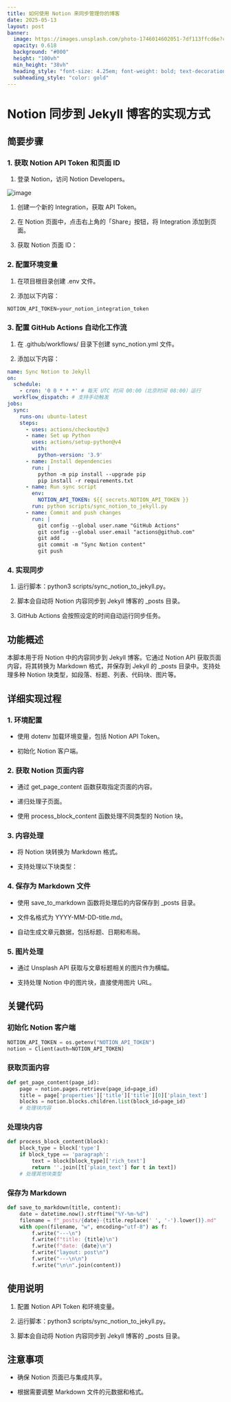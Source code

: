 ```yaml
---
title: 如何使用 Notion 来同步管理你的博客
date: 2025-05-13
layout: post
banner:
  image: https://images.unsplash.com/photo-1746014602051-7df113ffcd6e?crop=entropy&cs=tinysrgb&fit=max&fm=jpg&ixid=M3w2OTIwMzJ8MHwxfHJhbmRvbXx8fHx8fHx8fDE3NDcxNDAzMzF8&ixlib=rb-4.1.0&q=80&w=1080
  opacity: 0.618
  background: "#000"
  height: "100vh"
  min_height: "38vh"
  heading_style: "font-size: 4.25em; font-weight: bold; text-decoration: underline"
  subheading_style: "color: gold"
---
```


# Notion 同步到 Jekyll 博客的实现方式

## 简要步骤

### 1. 获取 Notion API Token 和页面 ID

1. 登录 Notion，访问 Notion Developers。

![image](https://prod-files-secure.s3.us-west-2.amazonaws.com/a7a0cc5a-89b9-4cda-8686-1fba0ca52f40/d19c1afe-dea5-4312-9333-786b0ba83054/image.png?X-Amz-Algorithm=AWS4-HMAC-SHA256&X-Amz-Content-Sha256=UNSIGNED-PAYLOAD&X-Amz-Credential=ASIAZI2LB4664AVLZZWB%2F20250513%2Fus-west-2%2Fs3%2Faws4_request&X-Amz-Date=20250513T124530Z&X-Amz-Expires=3600&X-Amz-Security-Token=IQoJb3JpZ2luX2VjEEUaCXVzLXdlc3QtMiJIMEYCIQCTF%2FH46MtZmgskQjVGUyedKrn88yTmJQRegkSiU%2BQPpQIhAKvX4FxKbfEFWK%2FUAv1nFM7Q%2Fh%2BkmYQWhQPQrxeKA1KtKogECO7%2F%2F%2F%2F%2F%2F%2F%2F%2F%2FwEQABoMNjM3NDIzMTgzODA1IgzN3F6qSFCLh4Jr5r4q3ANPI7J0wnxb%2Ftc1cUUfeE2Zz9eF2yAYm62sND6hfDmtXdE2xQMDM1NbATlxbXrwtxZwXG0q8jIvhnoIL9ss40JtAOvTyk%2FA%2F6taYeiCDCBA4d%2BgZV337XAsSnN2TZGcr%2FUncNUfKkuAYo%2F%2FQQa5TSX8bD%2FdZc3AATzZum%2BIkdyWq8jVFeH%2FEM%2BGKZgmTPGK0vN%2F5J8hjHd6R%2FdQL%2BSD%2F36NQItt3cOzyjkmbhiJcYiwjUQP6rz9LjubBC5NPx7eegPbMJcoQy3DM10FoaCPvWtOnEYqUbY4Bjf9cIXCV3wyEWLO5Agk5o6pY8ej2os7K%2BX%2BmSEw7ToCrKch7%2Bn%2BysY5Vzd04UD0UOYsI0MVXkIlUmCJqVJ0PO0MLJUJvZKE%2B35esPVjRlfR%2FyHsZZFO7IF60QeR8oY7%2F%2BLDUU058RmzUSWQZdHi5tf3o68YOqQ3Bj1v%2BxqkN9ocvDYY1%2BXG%2FOtddPIp4rQbt1iCLphNRdaqDCXRTp1r4zHIZ%2BTJ2GcE5THIIuOAE2XVa0U5ezMlbK3z5T0ulnT5zpxkW77SlCz0%2FaZgg6O%2FXiynaP7iUkSzZkqO5Su4AEwMxaa5FdLpr34CNrygk579k9Byx4JGQQuXCXZZXPkxHeT22iNIczCe9YzBBjqkAcLp79COP8agun7Au%2Fw0CUzMOuApKWxeF8e1jOx1FQ00Cm2QR9tKCcsYAlWmmi6kynd7%2F3LVcIsE6sIbRtrsipUwrB9jSYM79AX2vu7iJJGv3s8NPB0D79KnpWONZB29WjfIVVK4jZpQ8q9vGGCODPtmkbq2QX%2BOMR4JrzcsRDyL8tgHW%2FsnWQnPqpQ3wfV%2BOoAz8%2By2aLG%2FCeVswJ%2FFGOAhsTTY&X-Amz-Signature=190644727ea7437f26aaee9b48bf222f2f467253f36052733937b25876e10643&X-Amz-SignedHeaders=host&x-id=GetObject)

1. 创建一个新的 Integration，获取 API Token。

1. 在 Notion 页面中，点击右上角的「Share」按钮，将 Integration 添加到页面。

1. 获取 Notion 页面 ID：


### 2. 配置环境变量

1. 在项目根目录创建 .env 文件。

1. 添加以下内容：

```javascript
NOTION_API_TOKEN=your_notion_integration_token
```

### 3. 配置 GitHub Actions 自动化工作流

1. 在 .github/workflows/ 目录下创建 sync_notion.yml 文件。

1. 添加以下内容：

```yaml
name: Sync Notion to Jekyll
on:
  schedule:
    - cron: '0 0 * * *' # 每天 UTC 时间 00:00（北京时间 08:00）运行
  workflow_dispatch: # 支持手动触发
jobs:
  sync:
    runs-on: ubuntu-latest
    steps:
      - uses: actions/checkout@v3
      - name: Set up Python
        uses: actions/setup-python@v4
        with:
          python-version: '3.9'
      - name: Install dependencies
        run: |
          python -m pip install --upgrade pip
          pip install -r requirements.txt
      - name: Run sync script
        env:
          NOTION_API_TOKEN: ${{ secrets.NOTION_API_TOKEN }}
        run: python scripts/sync_notion_to_jekyll.py
      - name: Commit and push changes
        run: |
          git config --global user.name "GitHub Actions"
          git config --global user.email "actions@github.com"
          git add .
          git commit -m "Sync Notion content"
          git push
```

### 4. 实现同步

1. 运行脚本：python3 scripts/sync_notion_to_jekyll.py。

1. 脚本会自动将 Notion 内容同步到 Jekyll 博客的 _posts 目录。

1. GitHub Actions 会按照设定的时间自动运行同步任务。

## 功能概述

本脚本用于将 Notion 中的内容同步到 Jekyll 博客。它通过 Notion API 获取页面内容，将其转换为 Markdown 格式，并保存到 Jekyll 的 _posts 目录中。支持处理多种 Notion 块类型，如段落、标题、列表、代码块、图片等。

## 详细实现过程

### 1. 环境配置

- 使用 dotenv 加载环境变量，包括 Notion API Token。

- 初始化 Notion 客户端。

### 2. 获取 Notion 页面内容

- 通过 get_page_content 函数获取指定页面的内容。

- 递归处理子页面。

- 使用 process_block_content 函数处理不同类型的 Notion 块。

### 3. 内容处理

- 将 Notion 块转换为 Markdown 格式。

- 支持处理以下块类型：


### 4. 保存为 Markdown 文件

- 使用 save_to_markdown 函数将处理后的内容保存到 _posts 目录。

- 文件名格式为 YYYY-MM-DD-title.md。

- 自动生成文章元数据，包括标题、日期和布局。

### 5. 图片处理

- 通过 Unsplash API 获取与文章标题相关的图片作为横幅。

- 支持处理 Notion 中的图片块，直接使用图片 URL。

## 关键代码

### 初始化 Notion 客户端

```python
NOTION_API_TOKEN = os.getenv("NOTION_API_TOKEN")
notion = Client(auth=NOTION_API_TOKEN)
```

### 获取页面内容

```python
def get_page_content(page_id):
    page = notion.pages.retrieve(page_id=page_id)
    title = page['properties']['title']['title'][0]['plain_text']
    blocks = notion.blocks.children.list(block_id=page_id)
    # 处理块内容
```

### 处理块内容

```python
def process_block_content(block):
    block_type = block['type']
    if block_type == 'paragraph':
        text = block[block_type]['rich_text']
        return ''.join([t['plain_text'] for t in text])
    # 处理其他块类型
```

### 保存为 Markdown

```python
def save_to_markdown(title, content):
    date = datetime.now().strftime("%Y-%m-%d")
    filename = f"_posts/{date}-{title.replace(' ', '-').lower()}.md"
    with open(filename, "w", encoding="utf-8") as f:
        f.write("---\n")
        f.write(f"title: {title}\n")
        f.write(f"date: {date}\n")
        f.write("layout: post\n")
        f.write("---\n\n")
        f.write("\n\n".join(content))
```

## 使用说明

1. 配置 Notion API Token 和环境变量。

1. 运行脚本：python3 scripts/sync_notion_to_jekyll.py。

1. 脚本会自动将 Notion 内容同步到 Jekyll 博客的 _posts 目录。

## 注意事项

- 确保 Notion 页面已与集成共享。

- 根据需要调整 Markdown 文件的元数据和格式。